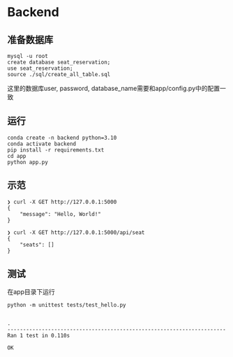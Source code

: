 # Backend

## 准备数据库
```
mysql -u root
create database seat_reservation;
use seat_reservation;
source ./sql/create_all_table.sql
```
这里的数据库user, password, database_name需要和app/config.py中的配置一致

## 运行
```
conda create -n backend python=3.10
conda activate backend
pip install -r requirements.txt
cd app
python app.py
```

## 示范
```
❯ curl -X GET http://127.0.0.1:5000                                                        
{
    "message": "Hello, World!"
}

❯ curl -X GET http://127.0.0.1:5000/api/seat
{
    "seats": []
}
```

## 测试
在app目录下运行
```
python -m unittest tests/test_hello.py


.
----------------------------------------------------------------------
Ran 1 test in 0.110s

OK
```
